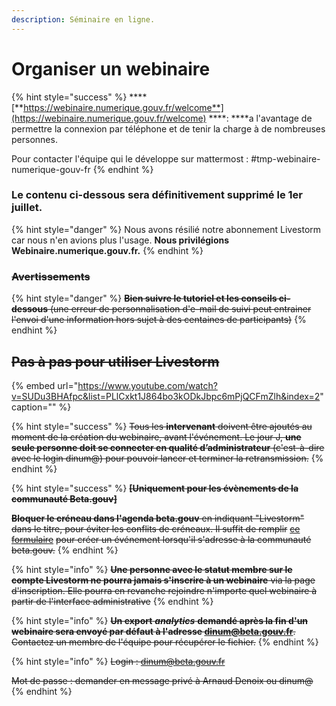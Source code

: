 ```yaml
---
description: Séminaire en ligne.
---
```


# Organiser un webinaire

{% hint style="success" %}
\*\*\*\*[**https://webinaire.numerique.gouv.fr/welcome**](https://webinaire.numerique.gouv.fr/welcome) ****: ****a l'avantage de permettre la connexion par téléphone et de tenir la charge à de nombreuses personnes.   
  
Pour contacter l'équipe qui le développe sur mattermost : \#tmp-webinaire-numerique-gouv-fr
{% endhint %}

### **Le contenu ci-dessous sera définitivement supprimé le 1er juillet.**

{% hint style="danger" %}
Nous avons résilié notre abonnement Livestorm car nous n'en avions plus l'usage. **Nous privilégions Webinaire.numerique.gouv.fr.** 
{% endhint %}

### ~~**Avertissements**~~ 

{% hint style="danger" %}
~~**Bien suivre le tutoriel et les conseils ci-dessous** \(une erreur de personnalisation d'e-mail de suivi peut entrainer l'envoi d'une information hors sujet à des centaines de participants\)~~
{% endhint %}

## ~~**Pas à pas pour utiliser Livestorm**~~

{% embed url="https://www.youtube.com/watch?v=SUDu3BHAfpc&list=PLlCxkt1J864bo3kODkJbpc6mPjQCFmZlh&index=2" caption="" %}

{% hint style="success" %}
~~Tous les **intervenant** doivent être ajoutés au moment de la création du webinaire, avant l'événement. Le jour J, **une seule personne doit se connecter en qualité d’administrateur** \(c'est-à-dire avec le login dinum@\) pour pouvoir lancer et terminer la retransmission.~~ 
{% endhint %}

{% hint style="success" %}
~~**\[Uniquement pour les évènements de la communauté Beta.gouv\]**~~

~~**Bloquer le créneau dans l'agenda beta.gouv** en indiquant "Livestorm" dans le titre, pour éviter les conflits de créneaux. Il suffit de remplir~~ [~~ce formulaire~~](https://airtable.com/shrWvcUAOJqllVqtj) ~~pour créer un événement lorsqu'il s'adresse à la communauté beta.gouv.~~
{% endhint %}

{% hint style="info" %}
~~**Une personne avec le statut membre sur le compte Livestorm ne pourra jamais s'inscrire à un webinaire** via la page d'inscription. Elle pourra en revanche rejoindre n'importe quel webinaire à partir de l'interface administrative~~
{% endhint %}

{% hint style="info" %}
~~**Un export** _**analytics**_ **demandé après la fin d'un webinaire sera envoyé par défaut à l'adresse dinum@beta.gouv.fr**. Contactez un membre de l'équipe pour récupérer le fichier.~~ 
{% endhint %}

{% hint style="info" %}
~~Login : dinum@beta.gouv.fr~~ 

~~Mot de passe : demander en message privé à Arnaud Denoix ou dinum@~~
{% endhint %}

